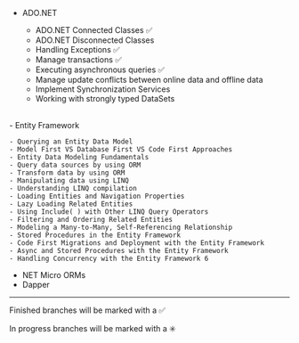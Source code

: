 


  - ADO.NET
    
  	- ADO.NET Connected Classes :white_check_mark:
  	- ADO.NET Disconnected Classes
  	- Handling Exceptions :white_check_mark:
  	- Manage transactions :white_check_mark:
  	- Executing asynchronous queries :white_check_mark:
  	- Manage update conflicts between online data and offline data
  	- Implement Synchronization Services
  	- Working with strongly typed DataSets
	
<br />
  - Entity Framework
  
  	- Querying an Entity Data Model
	- Model First VS Database First VS Code First Approaches
	- Entity Data Modeling Fundamentals 
	- Query data sources by using ORM
	- Transform data by using ORM
	- Manipulating data using LINQ
	- Understanding LINQ compilation
	- Loading Entities and Navigation Properties
	- Lazy Loading Related Entities
	- Using Include( ) with Other LINQ Query Operators
	- Filtering and Ordering Related Entities
	- Modeling a Many-to-Many, Self-Referencing Relationship
	- Stored Procedures in the Entity Framework
	- Code First Migrations and Deployment with the Entity Framework
	- Async and Stored Procedures with the Entity Framework
	- Handling Concurrency with the Entity Framework 6 
	
  - NET Micro ORMs
  - Dapper

   
        

------------------------------------------------------------------------
Finished branches will be marked with a :white_check_mark:

In progress branches will be marked with a :eight_spoked_asterisk:
